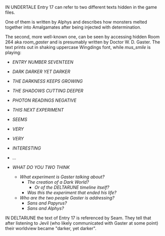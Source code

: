 IN UNDERTALE Entry 17 can refer to two different texts hidden in the game files.

One of them is written by <a onclick="loadFile('Alphys.md')">Alphys</a> and describes how monsters melted together into <a onclick="loadFile('Amalgamates.md')">Amalgamates</a> after being injected with determination.

The second, more well-known one, can be seen by accessing hidden Room 264 aka _room_gaster_ and is presumably written by <a onclick="loadFile('Doctor W. D. Gaster.md')">Doctor W. D. Gaster</a>. The text prints out in shaking uppercase Wingdings font, while *<a onclick="loadFile('mus_smile.md')">mus_smile</a>* is playing:

- _ENTRY NUMBER SEVENTEEN_
- _DARK DARKER YET DARKER_
- _THE DARKNESS KEEPS GROWING_
- _THE SHADOWS CUTTING DEEPER_
- _PHOTON READINGS NEGATIVE_
- _THIS NEXT EXPERIMENT_
- _SEEMS_
- _VERY_
- _VERY_
- _INTERESTING_
- _..._
- _WHAT DO YOU TWO THINK_

	- _What experiment is Gaster talking about?_
		- _The creation of a <a onclick="loadFile('Dark Worlds.md')">Dark World</a>?_
			- _Or of the DELTARUNE timeline itself?_
		- _Was this the experiment that ended his life?_
	- _Who are the two people Gaster is addressing?_
		- _<a onclick="loadFile('Sans.md')">Sans</a> and <a onclick="loadFile('Papyrus.md')">Papyrus</a>?_
		- _Sans and <a onclick="loadFile('Alphys.md')">Alphys</a>?_

IN DELTARUNE the text of Entry 17 is referenced by <a onclick="loadFile('Seam.md')">Seam</a>. They tell that after listening to <a onclick="loadFile('Jevil.md')">Jevil</a> (who likely communicated with Gaster at some point) their worldview became "darker, yet darker".